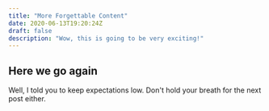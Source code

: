 ```yaml
---
title: "More Forgettable Content"
date: 2020-06-13T19:20:24Z
draft: false
description: "Wow, this is going to be very exciting!"
---
```

## Here we go again

Well, I told you to keep expectations low. Don't hold your breath for the next
post either.
